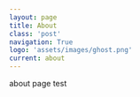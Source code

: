 ```yaml
---
layout: page
title: About
class: 'post'
navigation: True
logo: 'assets/images/ghost.png'
current: about
---
```


about page test
